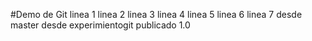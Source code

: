#Demo de Git
linea 1
linea 2
linea 3
linea 4
linea 5
linea 6
linea 7
desde master
desde experimientogit
publicado 1.0
